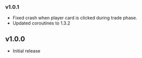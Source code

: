 ### v1.0.1
- Fixed crash when player card is clicked during trade phase.
- Updated coroutines to 1.3.2

## v1.0.0
- Initial release
